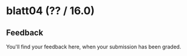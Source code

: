 # blatt04 (?? / 16.0)



## Feedback



You'll find your feedback here, when your submission has been graded.
